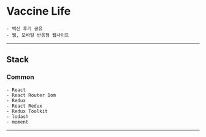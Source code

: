 # Vaccine Life

    - 백신 후기 공유
    - 웹, 모바일 반응형 웹사이트

---

## Stack

### Common

    - React
    - React Router Dom
    - Redux
    - React Redux
    - Redux Toolkit
    - lodash
    - moment

---
